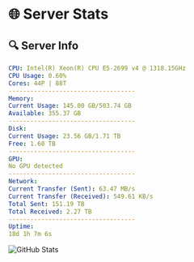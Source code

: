 # 🌐 Server Stats
## 🔍 Server Info
```yaml
CPU: Intel(R) Xeon(R) CPU E5-2699 v4 @ 1318.15GHz
CPU Usage: 0.60%
Cores: 44P | 88T
-----------------------------------
Memory:
Current Usage: 145.00 GB/503.74 GB
Available: 355.37 GB
-----------------------------------
Disk:
Current Usage: 23.56 GB/1.71 TB
Free: 1.60 TB
-----------------------------------
GPU:
No GPU detected
-----------------------------------
Network:
Current Transfer (Sent): 63.47 MB/s
Current Transfer (Received): 549.61 KB/s
Total Sent: 151.19 TB
Total Received: 2.27 TB
-----------------------------------
Uptime:
18d 1h 7m 6s
```
![GitHub Stats](https://img.shields.io/badge/Updated-2025-02-25_23:50:24-blue)
